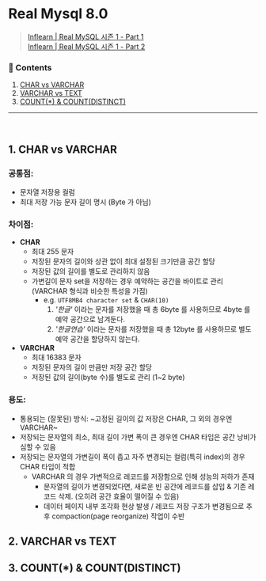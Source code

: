 # Real Mysql 8.0
> [Inflearn | Real MySQL 시즌 1 - Part 1](https://www.inflearn.com/course/real-mysql-part-1)  
> [Inflearn | Real MySQL 시즌 1 - Part 2](https://www.inflearn.com/course/real-mysql-part-2)

### :paperclip: Contents
1. [CHAR vs VARCHAR](#1-char-vs-varchar)
2. [VARCHAR vs TEXT](#2-varchar-vs-text)
3. [COUNT(*) & COUNT(DISTINCT)](#3-count--countdistinct)

---

<br>

## 1. CHAR vs VARCHAR
### 공통점:
- 문자열 저장용 컬럼
- 최대 저장 가능 문자 길이 명시 (Byte 가 아님)
### 차이점:
- **CHAR**
  - 최대 255 문자
  - 저장된 문자의 길이와 상관 없이 최대 설정된 크기만큼 공간 할당
  - 저장된 값의 길이를 별도로 관리하지 않음
  - 가변길이 문자 set을 저장하는 경우 예약하는 공간을 바이트로 관리 (VARCHAR 형식과 비슷한 특성을 가짐)
    - e.g. `UTF8MB4 character set` & `CHAR(10)`
      1. _'한글'_ 이라는 문자를 저장했을 때 총 6byte 를 사용하므로 4byte 를 예약 공간으로 남겨둔다.
      2. _'한글연습'_ 이라는 문자를 저장했을 때 총 12byte 를 사용하므로 별도 예약 공간을 할당하지 않는다.
- **VARCHAR**
  - 최대 16383 문자
  - 저장된 문자의 길이 만큼만 저장 공간 할당
  - 저장된 값의 길이(byte 수)를 별도로 관리 (1~2 byte)
### 용도:
- 통용되는 (잘못된) 방식: ~고정된 길이의 값 저장은 CHAR, 그 외의 경우엔 VARCHAR~
- 저장되는 문자열의 최소, 최대 길이 가변 폭이 큰 경우엔 CHAR 타입은 공간 낭비가 심할 수 있음
- 저장되는 문자열의 가변길이 폭이 좁고 자주 변경되는 컬럼(특히 index)의 경우 CHAR 타입이 적합
  - VARCHAR 의 경우 가변적으로 레코드를 저장함으로 인해 성능의 저하가 존재
    - 문자열의 길이가 변경되었다면, 새로운 빈 공간에 레코드를 삽입 & 기존 레코드 삭제. (오히려 공간 효율이 떨어질 수 있음)
    - 데이터 페이지 내부 조각화 현상 발생 / 레코드 저장 구조가 변경됨으로 추후 compaction(page reorganize) 작업이 수반

## 2. VARCHAR vs TEXT

## 3. COUNT(*) & COUNT(DISTINCT)
